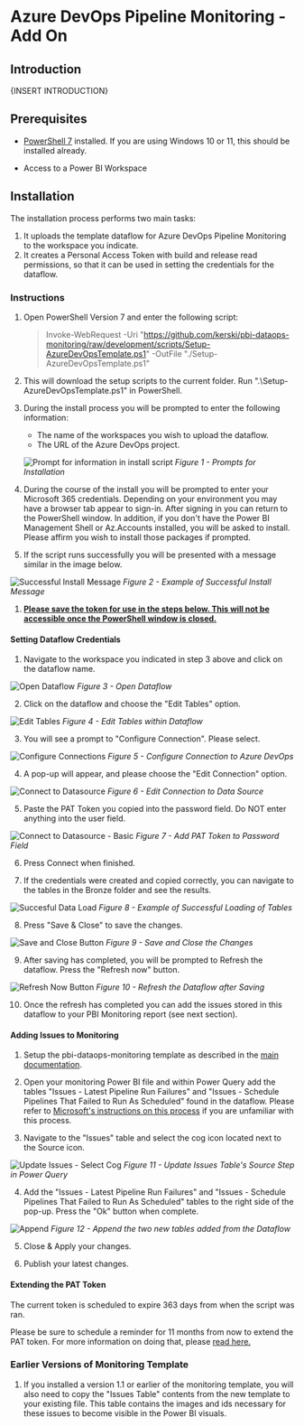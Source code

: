 # Azure DevOps Pipeline Monitoring - Add On

## Introduction

{INSERT INTRODUCTION}

## Prerequisites

-  <a href="https://docs.microsoft.com/en-us/powershell/scripting/install/installing-powershell-on-windows?view=powershell-7.2" target="_blank">PowerShell 7</a> installed.  If you are using Windows 10 or 11, this should be installed already.

- Access to a Power BI Workspace

## Installation

The installation process performs two main tasks:

1) It uploads the template dataflow for Azure DevOps Pipeline Monitoring to the workspace you indicate.
2) It creates a Personal Access Token with build and release read permissions, so that it can be used in setting the credentials for the dataflow. 

### Instructions

1. Open PowerShell Version 7 and enter the following script:
    > Invoke-WebRequest -Uri "https://github.com/kerski/pbi-dataops-monitoring/raw/development/scripts/Setup-AzureDevOpsTemplate.ps1" -OutFile "./Setup-AzureDevOpsTemplate.ps1"
    
1. This will download the setup scripts to the current folder.  Run ".\Setup-AzureDevOpsTemplate.ps1" in PowerShell.

1. During the install process you will be prompted to enter the following information:

    - The name of the workspaces you wish to upload the dataflow.
    - The URL of the Azure DevOps project.

    ![Prompt for information in install script](./images/enter-information.png)
    *Figure 1 - Prompts for Installation*

1. During the course of the install you will be prompted to enter your Microsoft 365 credentials. Depending on your environment you may have a browser tab appear to sign-in. After signing in you can return to the PowerShell window. In addition, if you don't have the Power BI Management Shell or Az.Accounts installed, you will be asked to install.  Please affirm you wish to install those packages if prompted.

1. If the script runs successfully you will be presented with a message similar in the image below.

![Successful Install Message](./images/success-message.png)
*Figure 2 - Example of Successful Install Message*

1. <strong><u>Please save the token for use in the steps below.  This will not be accessible once the PowerShell window is closed.</u></strong>

#### Setting Dataflow Credentials

1.  Navigate to the workspace you indicated in step 3 above and click on the dataflow name.

![Open Dataflow](./images/open-dataflow.png)
*Figure 3 - Open Dataflow*

2.  Click on the dataflow and choose the "Edit Tables" option.

![Edit Tables](./images/edit-tables.png)
*Figure 4 - Edit Tables within Dataflow*

3. You will see a prompt to "Configure Connection".  Please select.

![Configure Connections](./images/configure-connection.png)
*Figure 5 - Configure Connection to Azure DevOps*

4. A pop-up will appear, and please choose the "Edit Connection" option.

![Connect to Datasource](./images/connect-to-datasource.png)
*Figure 6 - Edit Connection to Data Source*

5. Paste the PAT Token you copied into the password field. Do NOT enter anything into the user field.

![Connect to Datasource - Basic](./images/connect-to-datasource-basic.png)
*Figure 7 - Add PAT Token to Password Field*

6. Press Connect when finished.

7. If the credentials were created and copied correctly, you can navigate to the tables in the Bronze folder and see the results.

![Succesful Data Load](./images/success-data-load.png)
*Figure 8 - Example of Successful Loading of Tables*

8. Press "Save & Close" to save the changes.

![Save and Close Button](./images/save-and-close.png)
*Figure 9 - Save and Close the Changes*

9. After saving has completed, you will be prompted to Refresh the dataflow.  Press the "Refresh now" button.

![Refresh Now Button](./images/save-and-refresh.png)
*Figure 10 - Refresh the Dataflow after Saving*

10. Once the refresh has completed you can add the issues stored in this dataflow to your PBI Monitoring report (see next section).

#### Adding Issues to Monitoring

1. Setup the pbi-dataops-monitoring template as described in the [main documentation](../README.md).

2. Open your monitoring Power BI file and within Power Query add the tables "Issues - Latest Pipeline Run Failures" and "Issues - Schedule Pipelines That Failed to Run As Scheduled" found in the dataflow. Please refer to [Microsoft's instructions on this process](https://learn.microsoft.com/en-us/power-bi/transform-model/dataflows/dataflows-configure-consume#consume-a-dataflow) if you are unfamiliar with this process.

3. Navigate to the "Issues" table and select the cog icon located next to the Source icon.

![Update Issues - Select Cog](./images/update-issues.png)
*Figure 11 - Update Issues Table's Source Step in Power Query*

4. Add the "Issues - Latest Pipeline Run Failures" and "Issues - Schedule Pipelines That Failed to Run As Scheduled" tables to the right side of the pop-up. Press the "Ok" button when complete.

![Append](./images/append.png)
*Figure 12 - Append the two new tables added from the Dataflow*

5. Close & Apply your changes.  

6. Publish your latest changes.

#### Extending the PAT Token
The current token is scheduled to expire 363 days from when the script was ran.

Please be sure to schedule a reminder for 11 months from now to extend the PAT token.  For more information on doing that, please <a href="https://improveandrepeat.com/2020/11/how-to-extend-a-personal-access-token-for-azure-devops/">read here.</a>

### Earlier Versions of Monitoring Template
1. If you installed a version 1.1 or earlier of the monitoring template, you will also need to copy the "Issues Table" contents from the new template to your existing file.  This table contains the images and ids necessary for these issues to become visible in the Power BI visuals.
